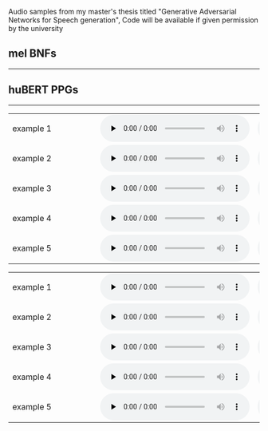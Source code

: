Audio samples from my master's thesis titled "Generative Adversarial Networks for Speech generation",  Code will be available if given permission by the university 



<div>
      <a name="ss"><h2>mel BNFs</h2></a>
      <hr>
      <table>
        <tbody>
        <tr>
          <td nowrap width="160">example 1</td>
          <td><audio controls="" preload="none"><source src="vc/mel_ints_LibriTTS/ref_3858.wav"></audio></td>
          <td><audio controls="" preload="none"><source src="vc/mel_ints_LibriTTS/ref_2426.wav"></audio></td>
          <td><audio controls="" preload="none"><source src="vc/mel_ints_LibriTTS/sp_3858_2426.wav"></audio></td>
          <td><audio controls="" preload="none"><source src="vc/mel_ints_LibriTTS/sp_2426_3858.wav"></audio></td>
            </tr>
        <tr>
          <td nowrap width="160">example 2</td>
          <td><audio controls="" preload="none"><source src="vc/mel_ints_LibriTTS/ref_3426.wav"></audio></td>
          <td><audio controls="" preload="none"><source src="vc/mel_ints_LibriTTS/ref_610.wav"></audio></td>
          <td><audio controls="" preload="none"><source src="vc/mel_ints_LibriTTS/sp_3426_610.wav"></audio></td>
          <td><audio controls="" preload="none"><source src="vc/mel_ints_LibriTTS/sp_610_3426.wav"></audio></td>
              </tr>
                <tr>
          <td nowrap width="160">example 3</td>
          <td><audio controls="" preload="none"><source src="vc/mel_ints_LibriTTS/ref_3017.wav"></audio></td>
          <td><audio controls="" preload="none"><source src="vc/mel_ints_LibriTTS/ref_4062.wav"></audio></td>
          <td><audio controls="" preload="none"><source src="vc/mel_ints_LibriTTS/sp_3017_4062.wav"></audio></td>
          <td><audio controls="" preload="none"><source src="vc/mel_ints_LibriTTS/sp_4062_3017.wav"></audio></td>
                </tr>
              <tr>
               <td nowrap width="160">example 4</td>
          <td><audio controls="" preload="none"><source src="vc/mel_ints_LibriTTS/ref_2967.wav"></audio></td>
          <td><audio controls="" preload="none"><source src="vc/mel_ints_LibriTTS/ref_1496.wav"></audio></td>
          <td><audio controls="" preload="none"><source src="vc/mel_ints_LibriTTS/sp_2967_1496.wav"></audio></td>
          <td><audio controls="" preload="none"><source src="vc/mel_ints_LibriTTS/sp_1496_2967.wav"></audio></td>
             </tr>
             <tr> <td nowrap width="160">example 5</td>
          <td><audio controls="" preload="none"><source src="vc/mel_ints_LibriTTS/ref_2636.wav"></audio></td>
          <td><audio controls="" preload="none"><source src="vc/mel_ints_LibriTTS/ref_2979.wav"></audio></td>
          <td><audio controls="" preload="none"><source src="vc/mel_ints_LibriTTS/sp_2636_2979.wav"></audio></td>
          <td><audio controls="" preload="none"><source src="vc/mel_ints_LibriTTS/sp_2979_2636.wav"></audio></td>
</tr>
        </div>

<div>
      <a name="ss"><h2>huBERT PPGs</h2></a>
      <hr>
      <table>
        <tbody>
        <tr>
          <td nowrap width="160">example 1</td>
          <td><audio controls="" preload="none"><source src="vc/huBERT_PPGs_LibriTTS/ref_3858.wav"></audio></td>
          <td><audio controls="" preload="none"><source src="vc/huBERT_PPGs_LibriTTS/ref_2426.wav"></audio></td>
          <td><audio controls="" preload="none"><source src="vc/huBERT_PPGs_LibriTTS/sp_3858_2426.wav"></audio></td>
          <td><audio controls="" preload="none"><source src="vc/huBERT_PPGs_LibriTTS/sp_2426_3858.wav"></audio></td>
            </tr>
        <tr>
          <td nowrap width="160">example 2</td>
          <td><audio controls="" preload="none"><source src="vc/huBERT_PPGs_LibriTTS/ref_3426.wav"></audio></td>
          <td><audio controls="" preload="none"><source src="vc/huBERT_PPGs_LibriTTS/ref_610.wav"></audio></td>
          <td><audio controls="" preload="none"><source src="vc/huBERT_PPGs_LibriTTS/sp_3426_610.wav"></audio></td>
          <td><audio controls="" preload="none"><source src="vc/huBERT_PPGs_LibriTTS/sp_610_3426.wav"></audio></td>
              </tr>
                <tr>
          <td nowrap width="160">example 3</td>
          <td><audio controls="" preload="none"><source src="vc/huBERT_PPGs_LibriTTS/ref_3017.wav"></audio></td>
          <td><audio controls="" preload="none"><source src="vc/huBERT_PPGs_LibriTTS/ref_4062.wav"></audio></td>
          <td><audio controls="" preload="none"><source src="vc/huBERT_PPGs_LibriTTS/sp_3017_4062.wav"></audio></td>
          <td><audio controls="" preload="none"><source src="vc/huBERT_PPGs_LibriTTS/sp_4062_3017.wav"></audio></td>
                </tr>
              <tr>
               <td nowrap width="160">example 4</td>
          <td><audio controls="" preload="none"><source src="vc/huBERT_PPGs_LibriTTS/ref_2967.wav"></audio></td>
          <td><audio controls="" preload="none"><source src="vc/huBERT_PPGs_LibriTTS/ref_1496.wav"></audio></td>
          <td><audio controls="" preload="none"><source src="vc/huBERT_PPGs_LibriTTS/sp_2967_1496.wav"></audio></td>
          <td><audio controls="" preload="none"><source src="vc/huBERT_PPGs_LibriTTS/sp_1496_2967.wav"></audio></td>
             </tr>
             <tr> <td nowrap width="160">example 5</td>
          <td><audio controls="" preload="none"><source src="vc/huBERT_PPGs_LibriTTS/ref_2636.wav"></audio></td>
          <td><audio controls="" preload="none"><source src="vc/huBERT_PPGs_LibriTTS/ref_2979.wav"></audio></td>
          <td><audio controls="" preload="none"><source src="vc/huBERT_PPGs_LibriTTS/sp_2636_2979.wav"></audio></td>
          <td><audio controls="" preload="none"><source src="vc/huBERT_PPGs_LibriTTS/sp_2979_2636.wav"></audio></td>
</tr>


        
